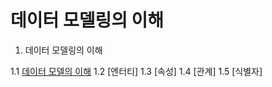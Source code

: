 # 데이터 모델링의 이해

1. 데이터 모델링의 이해

1.1 [데이터 모델의 이해](chap_1_데이터_모델에_이해.md)
1.2 [엔터티]
1.3 [속성]
1.4 [관계]
1.5 [식별자]